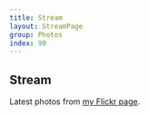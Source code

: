 ```yaml
---
title: Stream
layout: StreamPage
group: Photos
index: 99
---
```


## Stream

Latest photos from [my Flickr page](https://www.flickr.com/photos/83914470@N00/).
